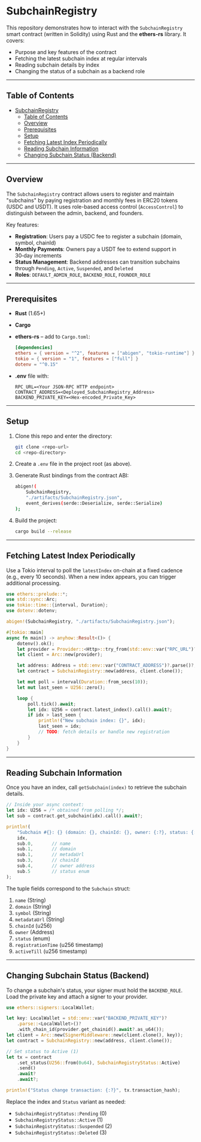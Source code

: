 # SubchainRegistry

This repository demonstrates how to interact with the `SubchainRegistry` smart contract (written in Solidity) using Rust and the **ethers-rs** library. It covers:

* Purpose and key features of the contract
* Fetching the latest subchain index at regular intervals
* Reading subchain details by index
* Changing the status of a subchain as a backend role

---

## Table of Contents

- [SubchainRegistry](#subchainregistry)
  - [Table of Contents](#table-of-contents)
  - [Overview](#overview)
  - [Prerequisites](#prerequisites)
  - [Setup](#setup)
  - [Fetching Latest Index Periodically](#fetching-latest-index-periodically)
  - [Reading Subchain Information](#reading-subchain-information)
  - [Changing Subchain Status (Backend)](#changing-subchain-status-backend)

---

## Overview

The `SubchainRegistry` contract allows users to register and maintain "subchains" by paying registration and monthly fees in ERC20 tokens (USDC and USDT). It uses role-based access control (`AccessControl`) to distinguish between the admin, backend, and founders.

Key features:

* **Registration**: Users pay a USDC fee to register a subchain (domain, symbol, chainId)
* **Monthly Payments**: Owners pay a USDT fee to extend support in 30‑day increments
* **Status Management**: Backend addresses can transition subchains through `Pending`, `Active`, `Suspended`, and `Deleted`
* **Roles**: `DEFAULT_ADMIN_ROLE`, `BACKEND_ROLE`, `FOUNDER_ROLE`

---

## Prerequisites

* **Rust** (1.65+)
* **Cargo**
* **ethers-rs** – add to `Cargo.toml`:

  ```toml
  [dependencies]
  ethers = { version = "^2", features = ["abigen", "tokio-runtime"] }
  tokio = { version = "1", features = ["full"] }
  dotenv = "^0.15"
  ```
* **.env** file with:

  ```dotenv
  RPC_URL=<Your JSON-RPC HTTP endpoint>
  CONTRACT_ADDRESS=<Deployed_SubchainRegistry_Address>
  BACKEND_PRIVATE_KEY=<Hex‑encoded_Private_Key>
  ```

---

## Setup

1. Clone this repo and enter the directory:

   ```bash
   git clone <repo-url>
   cd <repo-directory>
   ```

2. Create a `.env` file in the project root (as above).

3. Generate Rust bindings from the contract ABI:

   ```bash
   abigen!(
       SubchainRegistry,
       "./artifacts/SubchainRegistry.json",
       event_derives(serde::Deserialize, serde::Serialize)
   );
   ```

4. Build the project:

   ```bash
   cargo build --release
   ```

---

## Fetching Latest Index Periodically

Use a Tokio interval to poll the `latestIndex` on-chain at a fixed cadence (e.g., every 10 seconds). When a new index appears, you can trigger additional processing.

```rust
use ethers::prelude::*;
use std::sync::Arc;
use tokio::time::{interval, Duration};
use dotenv::dotenv;

abigen!(SubchainRegistry, "./artifacts/SubchainRegistry.json");

#[tokio::main]
async fn main() -> anyhow::Result<()> {
    dotenv().ok();
    let provider = Provider::<Http>::try_from(std::env::var("RPC_URL")?)?;
    let client = Arc::new(provider);

    let address: Address = std::env::var("CONTRACT_ADDRESS")?.parse()?;
    let contract = SubchainRegistry::new(address, client.clone());

    let mut poll = interval(Duration::from_secs(10));
    let mut last_seen = U256::zero();

    loop {
        poll.tick().await;
        let idx: U256 = contract.latest_index().call().await?;
        if idx > last_seen {
            println!("New subchain index: {}", idx);
            last_seen = idx;
            // TODO: fetch details or handle new registration
        }
    }
}
```

---

## Reading Subchain Information

Once you have an index, call `getSubchain(index)` to retrieve the subchain details.

```rust
// Inside your async context:
let idx: U256 = /* obtained from polling */;
let sub = contract.get_subchain(idx).call().await?;

println!(
    "Subchain #{}: {} (domain: {}, chainId: {}, owner: {:?}, status: {:?})",
    idx,
    sub.0,       // name
    sub.1,       // domain
    sub.1,       // metadaUrl
    sub.3,       // chainId
    sub.4,       // owner address
    sub.5        // status enum
);
```

The tuple fields correspond to the `Subchain` struct:

1. `name` (String)
2. `domain` (String)
3. `symbol` (String)
4. `metadataUrl` (String)
5. `chainId` (u256)
6. `owner` (Address)
7. `status` (enum)
8. `registrationTime` (u256 timestamp)
9. `activeTill` (u256 timestamp)

---

## Changing Subchain Status (Backend)

To change a subchain's status, your signer must hold the `BACKEND_ROLE`. Load the private key and attach a signer to your provider.

```rust
use ethers::signers::LocalWallet;

let key: LocalWallet = std::env::var("BACKEND_PRIVATE_KEY")?
    .parse::<LocalWallet>()?
    .with_chain_id(provider.get_chainid().await?.as_u64());
let client = Arc::new(SignerMiddleware::new(client.clone(), key));
let contract = SubchainRegistry::new(address, client.clone());

// Set status to Active (1)
let tx = contract
    .set_status(U256::from(0u64), SubchainRegistryStatus::Active)
    .send()
    .await?
    .await?;

println!("Status change transaction: {:?}", tx.transaction_hash);
```

Replace the index and `Status` variant as needed:

* `SubchainRegistryStatus::Pending` (0)
* `SubchainRegistryStatus::Active` (1)
* `SubchainRegistryStatus::Suspended` (2)
* `SubchainRegistryStatus::Deleted` (3)